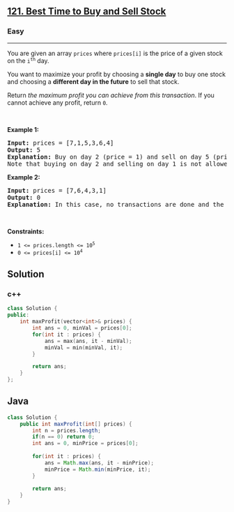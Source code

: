<h2><a href="https://leetcode.com/problems/best-time-to-buy-and-sell-stock/">121. Best Time to Buy and Sell Stock</a></h2><h3>Easy</h3><hr><div><p>You are given an array <code>prices</code> where <code>prices[i]</code> is the price of a given stock on the <code>i<sup>th</sup></code> day.</p>

<p>You want to maximize your profit by choosing a <strong>single day</strong> to buy one stock and choosing a <strong>different day in the future</strong> to sell that stock.</p>

<p>Return <em>the maximum profit you can achieve from this transaction</em>. If you cannot achieve any profit, return <code>0</code>.</p>

<p>&nbsp;</p>
<p><strong class="example">Example 1:</strong></p>

<pre><strong>Input:</strong> prices = [7,1,5,3,6,4]
<strong>Output:</strong> 5
<strong>Explanation:</strong> Buy on day 2 (price = 1) and sell on day 5 (price = 6), profit = 6-1 = 5.
Note that buying on day 2 and selling on day 1 is not allowed because you must buy before you sell.
</pre>

<p><strong class="example">Example 2:</strong></p>

<pre><strong>Input:</strong> prices = [7,6,4,3,1]
<strong>Output:</strong> 0
<strong>Explanation:</strong> In this case, no transactions are done and the max profit = 0.
</pre>

<p>&nbsp;</p>
<p><strong>Constraints:</strong></p>

<ul>
	<li><code>1 &lt;= prices.length &lt;= 10<sup>5</sup></code></li>
	<li><code>0 &lt;= prices[i] &lt;= 10<sup>4</sup></code></li>
</ul>
</div>

## Solution
### c++

```cpp
class Solution {
public:
    int maxProfit(vector<int>& prices) {
        int ans = 0, minVal = prices[0];
        for(int it : prices) {
            ans = max(ans, it - minVal);
            minVal = min(minVal, it);
        }

        return ans;
    }
};
```
## Java
```java
class Solution {
    public int maxProfit(int[] prices) {
        int n = prices.length;
        if(n == 0) return 0;
        int ans = 0, minPrice = prices[0];
        
        for(int it : prices) {
            ans = Math.max(ans, it - minPrice);
            minPrice = Math.min(minPrice, it);
        }
        
        return ans;
    }
}
```